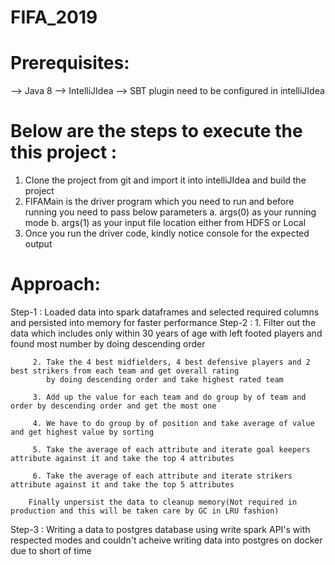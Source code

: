 # FIFA_2019

Prerequisites:
==============
--> Java 8
--> IntelliJIdea
--> SBT plugin need to be configured in intelliJIdea

Below are the steps to execute the this project :
=================================================
1. Clone the project from git and import it into intelliJIdea and build the project
2. FIFAMain is the driver program which you need to run and before running you need to pass below parameters
    a. args(0) as your running mode
    b. args(1) as your input file location either from HDFS or Local
3. Once you run the driver code, kindly notice console for the expected output

Approach:
=========
Step-1 : Loaded data into spark dataframes and selected required columns and persisted into memory for faster performance
Step-2 : 
         1. Filter out the data which includes only within 30 years of age with left footed players and found most number by doing descending order

         2. Take the 4 best midfielders, 4 best defensive players and 2 best strikers from each team and get overall rating
            by doing descending order and take highest rated team

         3. Add up the value for each team and do group by of team and order by descending order and get the most one
         
         4. We have to do group by of position and take average of value and get highest value by sorting
         
         5. Take the average of each attribute and iterate goal keepers attribute against it and take the top 4 attributes
         
         6. Take the average of each attribute and iterate strikers attribute against it and take the top 5 attributes
         
        Finally unpersist the data to cleanup memory(Not required in production and this will be taken care by GC in LRU fashion)
Step-3 : Writing a data to postgres database using write spark API's with respected modes and couldn't acheive writing data into postgres on docker due to short of time
